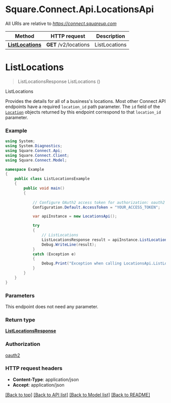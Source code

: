 # Square.Connect.Api.LocationsApi

All URIs are relative to *https://connect.squareup.com*

Method | HTTP request | Description
------------- | ------------- | -------------
[**ListLocations**](LocationsApi.md#listlocations) | **GET** /v2/locations | ListLocations


<a name="listlocations"></a>
# **ListLocations**
> ListLocationsResponse ListLocations ()

ListLocations

Provides the details for all of a business's locations.  Most other Connect API endpoints have a required `location_id` path parameter. The `id` field of the [`Location`](#type-location) objects returned by this endpoint correspond to that `location_id` parameter.

### Example
```csharp
using System;
using System.Diagnostics;
using Square.Connect.Api;
using Square.Connect.Client;
using Square.Connect.Model;

namespace Example
{
    public class ListLocationsExample
    {
        public void main()
        {
            
            // Configure OAuth2 access token for authorization: oauth2
            Configuration.Default.AccessToken = "YOUR_ACCESS_TOKEN";

            var apiInstance = new LocationsApi();

            try
            {
                // ListLocations
                ListLocationsResponse result = apiInstance.ListLocations();
                Debug.WriteLine(result);
            }
            catch (Exception e)
            {
                Debug.Print("Exception when calling LocationsApi.ListLocations: " + e.Message );
            }
        }
    }
}
```

### Parameters
This endpoint does not need any parameter.

### Return type

[**ListLocationsResponse**](ListLocationsResponse.md)

### Authorization

[oauth2](../README.md#oauth2)

### HTTP request headers

 - **Content-Type**: application/json
 - **Accept**: application/json

[[Back to top]](#) [[Back to API list]](../README.md#documentation-for-api-endpoints) [[Back to Model list]](../README.md#documentation-for-models) [[Back to README]](../README.md)

